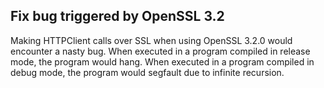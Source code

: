 ## Fix bug triggered by OpenSSL 3.2

Making HTTPClient calls over SSL when using OpenSSL 3.2.0 would encounter a nasty bug. When executed in a program compiled in release mode, the program would hang. When executed in a program compiled in debug mode, the program would segfault due to infinite recursion.

